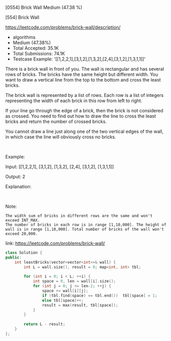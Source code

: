 [0554] Brick Wall                                                   Medium (47.38 %)

<!--front-->	
[554] Brick Wall  

https://leetcode.com/problems/brick-wall/description/

* algorithms
* Medium (47.38%)
* Total Accepted:    35.1K
* Total Submissions: 74.1K
* Testcase Example:  '[[1,2,2,1],[3,1,2],[1,3,2],[2,4],[3,1,2],[1,3,1,1]]'

There is a brick wall in front of you. The wall is rectangular and has several rows of bricks. The bricks have the same height but different width. You want to draw a vertical line from the top to the bottom and cross the least bricks.

The brick wall is represented by a list of rows. Each row is a list of integers representing the width of each brick in this row from left to right.

If your line go through the edge of a brick, then the brick is not considered as crossed. You need to find out how to draw the line to cross the least bricks and return the number of crossed bricks.

You cannot draw a line just along one of the two vertical edges of the wall, in which case the line will obviously cross no bricks. 

 

Example:


Input: [[1,2,2,1],
        [3,1,2],
        [1,3,2],
        [2,4],
        [3,1,2],
        [1,3,1,1]]

Output: 2

Explanation: 



 

Note:


	The width sum of bricks in different rows are the same and won't exceed INT_MAX.
	The number of bricks in each row is in range [1,10,000]. The height of wall is in range [1,10,000]. Total number of bricks of the wall won't exceed 20,000.








<!--back-->

link: https://leetcode.com/problems/brick-wall/

```cpp
class Solution {
public:
    int leastBricks(vector<vector<int>>& wall) {
        int L = wall.size(), result = 0; map<int, int> tbl;
        
        for (int i = 0; i < L; ++i) {
            int space = 0, len = wall[i].size();
            for (int j = 0; j <= len-2; ++j) {
                space += wall[i][j];
                if (tbl.find(space) == tbl.end())  tbl[space] = 1;
                else tbl[space]++;
                result = max(result, tbl[space]);
            }
        }
        
        return L - result;
    }
};
```


